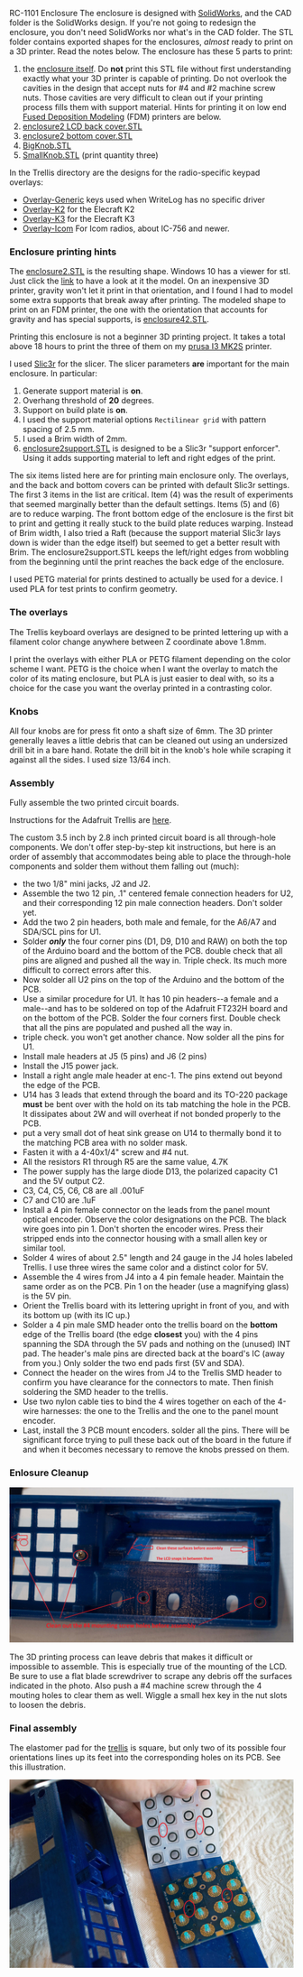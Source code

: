 RC-1101 Enclosure
The enclosure is designed with <a href='solidworks.com'>SolidWorks</a>, and the CAD folder is
the SolidWorks design. If you're not going to redesign the enclosure, you
don't need SolidWorks nor what's in the CAD folder. The STL folder contains exported shapes for the enclosures,
<i>almost</i> ready to print on a 3D printer. 
Read the notes below.
The enclosure has these 5 parts to print:
<ol>
	<li>the <a href='STL/enclosure2.STL'>enclosure itself</a>. Do <b>not</b> print this STL file without first 
	understanding exactly what your 3D printer is
       	capable of printing. Do not overlook the cavities
	in the design that accept nuts for #4 and #2 machine screw nuts. Those cavities are very difficult to clean out if your printing
	process fills them with support material. Hints for printing it on low end
	<a href='https://en.wikipedia.org/wiki/Fused_filament_fabrication#Fused_deposition_modeling'>Fused Deposition Modeling</a> (FDM) printers are below.
	<li><a href='STL/enclosure2 LCD back cover.STL'>enclosure2 LCD back cover.STL</a>
	<li><a href='STL/enclosure2 bottom cover.STL'>enclosure2 bottom cover.STL</a>
	<li><a href='STL/BigKnob.STL'>BigKnob.STL</a>
	<li><a href='STL/SmallKnob.STL'>SmallKnob.STL</a> (print quantity three)
</ol>

In the Trellis directory are the designs for the radio-specific
keypad overlays:
<ul>
	<li><a href='STL/Overlay-Generic.STL'>Overlay-Generic</a> keys used when WriteLog has no specific driver
	<li><a href='STL/Overlay-K2.STL'>Overlay-K2</a> for the Elecraft K2
	<li><a href='STL/Overlay-K3.STL'>Overlay-K3</a> for the Elecraft K3
	<li><a href='STL/Overlay-Icom.STL'>Overlay-Icom</a> For Icom radios, about IC-756 and newer.
</ul>
<h3>Enclosure printing hints</h3>
The <a href='STL/enclosure2.STL'>enclosure2.STL</a> is the resulting shape. 
Windows 10 has a viewer for stl. Just click the <a href='STL/enclosure2.STL'>link</a> 
to have a look at it the model. 
On an inexpensive 3D printer, gravity won't let it print in that orientation, and I found I had to model some extra 
supports that break away
after printing. The modeled shape to print on an FDM printer, the one with the orientation that accounts for gravity and
has special supports, is <a href='STL/enclosure42.STL'>enclosure42.STL</a>. 

<p>Printing this enclosure is not a beginner 3D printing project. It takes a total above 18 hours to print the three of them on my 
<a href='http://prusa3d.com'>prusa I3 MK2S</a> printer. </p>

<p>I used <a href='http://slic3r.org'>Slic3r</a> for the slicer. The slicer parameters <b>are</b> important for 
the main enclosure. In particular:</p>
<ol>
	<li>Generate support material is <b>on</b>.</li>
	<li>Overhang threshold of <b>20</b> degrees.</li>
	<li>Support on build plate is <b>on</b>.</li>
	<li>I used the support material options <code>Rectilinear grid</code> with pattern spacing of 2.5 mm.</li>
        <li>I used a Brim width of 2mm. </li>
        <li><a href='STL/enclosure2support.STL'>enclosure2support.STL</a> is designed to be a Slic3r "support enforcer". Using it adds supporting
material to left and right edges of the print.
</li>
</ol>
<p>The six items listed here are for printing main enclosure only. The overlays, and the back and bottom covers can
be printed with default Slic3r settings. The first 3 items in the list are critical. Item (4) 
was the result of experiments that seemed marginally better than the default settings. Items (5) and (6) 
are to reduce warping. The front bottom edge of the enclosure is the first bit to print
and getting it really stuck to the build plate reduces warping. Instead of Brim width, I also tried
a Raft (because the support material Slic3r lays down is wider than the edge itself) but seemed
to get a better result with Brim. The enclosure2support.STL keeps the left/right edges from wobbling
from the beginning until the print reaches the back edge of the enclosure.</p>
I used PETG material for prints destined to actually be used for a device. I used PLA for test prints to 
confirm geometry. 
<h3>The overlays</h3>
<p>The Trellis keyboard overlays are designed to be printed lettering up with a filament color change anywhere
between Z coordinate above 1.8mm.</p> I print the overlays with either PLA or PETG filament depending on the color scheme
I want. PETG is the choice when I want the overlay to match the color of its mating enclosure, but PLA is just
easier to deal with, so its a choice for the case you want the overlay printed in a contrasting color.
<h3>Knobs</h3>
All four knobs are for press fit onto a shaft size of 6mm. The 3D printer generally leaves a little debris that can be cleaned out using an undersized drill bit in a bare hand. Rotate the drill bit in the knob's hole while scraping it against all the sides. I used size 13/64 inch.
<h3>Assembly</h3>
<p>
Fully assemble the two printed circuit boards. </p>
<p>Instructions for the Adafruit Trellis are
<a href='https://learn.adafruit.com/adafruit-trellis-diy-open-source-led-keypad/adding-leds'>here</a>.</p>
<p>The custom 3.5 inch by 2.8 inch printed circuit board is all through-hole components. We don't
offer step-by-step kit instructions, but here is an order of assembly that accommodates being able to
place the through-hole components and solder them without them falling out (much):</p>
<ul>
	<li>the two 1/8" mini jacks, J2 and J2.
	<li>Assemble the two 12 pin, .1" centered female connection headers for U2, and their corresponding
       12 pin male connection headers. Don't solder yet.
       <li>Add the two 2 pin headers, both male and female, for the A6/A7 and SDA/SCL pins for U1.
       <li>Solder <i><b>only</b></i> the four corner pins (D1, D9, D10 and RAW) on both the top of the Arduino board
and the bottom of the PCB. double check that all pins are aligned and pushed all the way in. 
Triple check. Its much more difficult to correct errors after this.
<li>Now solder all U2 pins on the top of the Arduino and the bottom of the PCB.
<li>Use a similar procedure for U1. It has 10 pin headers--a female and a male--and has to be soldered
on top of the Adafruit FT232H board and on the bottom of the PCB. Solder the four corners first.
Double check that all the pins are populated and pushed all the way in.
<li>triple check. you won't get another chance. Now solder all the pins for U1.
<li>Install male headers at J5 (5 pins) and J6 (2 pins)
<li>Install the J15 power jack.
<li>Install a right angle male header at enc-1. The pins extend out beyond the edge of the PCB.
<li>U14 has 3 leads that extend through the board and its TO-220 package <b>must</b> be bent over 
with the hold on its tab matching the hole in the PCB. It dissipates about 2W and will 
overheat if not bonded properly to the PCB.
<li>put a very small dot of heat sink grease on U14 to thermally bond it to the matching PCB
area with no solder mask.
<li>Fasten it with a 4-40x1/4" screw and #4 nut. 
<li>All the resistors R1 through R5 are the same value, 4.7K
<li>The power supply has the large diode D13, the polarized capacity C1 and the 5V output C2.
<li>C3, C4, C5, C6, C8 are all .001uF
<li>C7 and C10 are .1uF
<li>Install a 4 pin female connector on the leads from the panel mount optical encoder.
Observe the color designations on the PCB. The black wire goes into pin 1.
Don't shorten the encoder wires. Press their
stripped ends into the connector housing with a small allen key or similar tool.
<li>Solder 4 wires of about 2.5" length and 24 gauge in the J4 holes labeled Trellis.
I use three wires the same color and a distinct color for 5V.  
<li>Assemble the 4 wires from J4 into a 4 pin female header. Maintain the same order as on
the PCB. Pin 1 on the header (use a magnifying glass) is the 5V pin.
<li>Orient the Trellis board with its lettering upright in front of you, and with its bottom
up (with its IC up.)
<li>Solder a 4 pin male SMD header onto the trellis board on the <b>bottom</b> edge of the Trellis board
(the edge <b>closest</b> you) with the 4 pins spanning the SDA through the 5V pads and nothing
on the (unused) INT pad. The header's male pins are directed back at the board's IC (away
from you.) Only solder the two end pads first (5V and SDA).
<li>Connect the header on the wires from J4 to the Trellis SMD header to confirm you have
clearance for the connectors to mate. Then finish soldering the SMD header to the trellis.
<li>Use two nylon cable ties to bind the 4 wires together on each of the 4-wire harnesses:
the one to the
Trellis and the one to the panel mount encoder.
<li>Last, install the 3 PCB mount encoders. solder all the pins. There will be significant
force trying to pull these back out of the board in the future if and when it becomes necessary to remove
the knobs pressed on them.
</ul>

<h3>Enlosure Cleanup</h3>
<p align='center'><img alt='EnclosureBottomCleanup.jpg' src='EnclosureBottomCleanup.jpg'/></p>
The 3D printing process can leave debris that makes it difficult or impossible to assemble. This
is especially true of the mounting of the LCD. Be sure to use a flat blade screwdriver to
scrape any debris off the surfaces indicated in the photo. Also push a #4 machine screw 
through the 4 mouting holes to clear them as well. Wiggle a small hex key in the nut
slots to loosen the debris.

<h3>Final assembly</h3>
The elastomer pad for the <a href='https://learn.adafruit.com/adafruit-trellis-diy-open-source-led-keypad'>trellis</a> is square, but only two of its possible four orientations lines up its feet into the corresponding holes on its PCB. See this illustration. 
<p align='center'><img alt="ElastomerOrientation.jpg" src='ElastomerOrientation.jpg'/></p>
